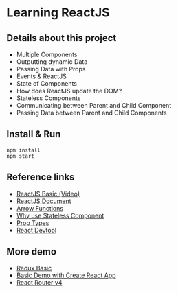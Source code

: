 # Learning ReactJS

## Details about this project
- Multiple Components
- Outputting dynamic Data
- Passing Data with Props
- Events & ReactJS
- State of Components
- How does ReactJS update the DOM?
- Stateless Components
- Communicating between Parent and Child Component	
- Passing Data between Parent and Child Components	


## Install & Run
```
npm install
npm start
```


## Reference links
- [ReactJS Basic (Video)](https://www.youtube.com/playlist?list=PL55RiY5tL51oyA8euSROLjMFZbXaV7skS)
- [ReactJS Document](https://facebook.github.io/react/docs/)
- [Arrow Functions](https://www.sitepoint.com/es6-arrow-functions-new-fat-concise-syntax-javascript/)
- [Why use Stateless Component](https://hackernoon.com/react-stateless-functional-components-nine-wins-you-might-have-overlooked-997b0d933dbc)
- [Prop Types](https://github.com/reactjs/prop-types)
- [React Devtool](https://github.com/facebook/react-devtools)


## More demo
- [Redux Basic](https://github.com/lelong182/learning_reactjs/tree/master/redux_demo)
- [Basic Demo with Create React App](https://github.com/lelong182/learning_reactjs/tree/master/react_app_demo)
- [React Router v4](https://github.com/lelong182/learning_reactjs/tree/master/react_router_demo)